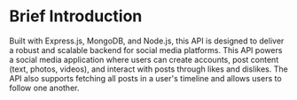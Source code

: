 # Brief Introduction

Built with Express.js, MongoDB, and Node.js, this API is designed to deliver a robust and scalable backend for social media platforms. This API powers a social media application where users can create accounts, post content (text, photos, videos), and interact with posts through likes and dislikes. The API also supports fetching all posts in a user's timeline and allows users to follow one another.
